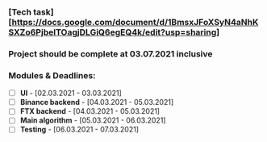 ### [Tech task][https://docs.google.com/document/d/1BmsxJFoXSyN4aNhKSXZo6PjbelTOagjDLGiQ6egEQ4k/edit?usp=sharing]

### Project should be complete at 03.07.2021 inclusive

### Modules & Deadlines:
- [ ] **UI** - \[02.03.2021 - 03.03.2021\]
- [ ] **Binance backend** - \[04.03.2021 - 05.03.2021\]
- [ ] **FTX backend** - \[04.03.2021 - 05.03.2021\]
- [ ] **Main algorithm** - \[05.03.2021 - 06.03.2021\]
- [ ] **Testing** - \[06.03.2021 - 07.03.2021\]
